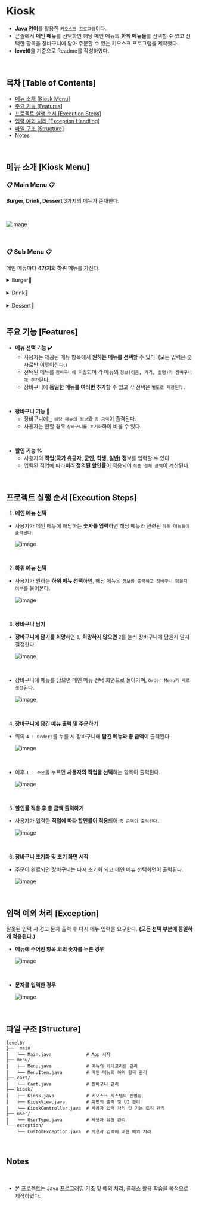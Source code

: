 # Kiosk
- **Java 언어**를 활용한 `키오스크 프로그램`이다. 
- 콘솔에서 **메인 메뉴**를 선택하면 해당 메인 메뉴의 **하위 메뉴들**를 선택할 수 있고 선택한 항목을 장바구니에 담아 주문할 수 있는 키오스크 프로그램을 제작했다. 
- **level6**을 기준으로 Readme를 작성하였다.

<br>

## 목차 [Table of Contents]

- [메뉴 소개 [Kiosk Menu]](#메뉴-소개-kiosk-menu)
- [주요 기능 [Features]](#주요-기능-features)
- [프로젝트 실행 순서 [Execution Steps]](#프로젝트-실행-순서-execution-steps)
- [입력 예외 처리 [Exception Handling]](#입력-예외-처리-exception)
- [파일 구조 [Structure]](#파일-구조-Structure)
- [Notes](#notes)

<br>

## 메뉴 소개 [Kiosk Menu] 

### 📋 Main Menu 📋 

**Burger, Drink, Dessert** 3가지의 메뉴가 존재한다. 

<br>

![image](https://github.com/user-attachments/assets/adeea48e-1ce4-4b90-98a7-c937d7e9b7c0)

<br>

### 📋 Sub Menu 📋

메인 메뉴마다 **4가지의 하위 메뉴**를 가진다.
<details><summary>Burger🍔
</summary>

<br>

![image](https://github.com/user-attachments/assets/a10d644d-1e3c-4e46-8d72-0191b2fc3a2a)

</details>

<br>

<details><summary>Drink🍹
</summary>

<br>

![image](https://github.com/user-attachments/assets/45363531-14ac-4f82-b069-77f0b5e4107c)

</details>

<br>

<details><summary>Dessert🧁
</summary>

<br>

![image](https://github.com/user-attachments/assets/7a352e7b-9c25-4a33-9762-59cced3322ad)

</details>

<br>

## 주요 기능 [Features]
- **메뉴 선택 기능 ✔️** <br>
  - 사용자는 제공된 메뉴 항목에서 **원하는 메뉴를 선택**할 수 있다. (모든 입력은 숫자로만 이루어진다.)
  - 선택된 메뉴를 `장바구니에 저장`되며 각 메뉴의 `정보(이름, 가격, 설명)가 장바구니에 추가`된다.
  - 장바구니에 **동일한 메뉴를 여러번 추가**할 수 있고 각 선택은 `별도로 저장된다.`
 
<br>

- **장바구니 기능 🛒** <br>
   - 장바구니에는 `해당 메뉴의 정보`와 `총 금액`이 출력된다.
   - 사용자는 원할 경우 `장바구니를 초기화`하여 비울 수 있다.
 
<br>

- **할인 기능 %** <br>
  - 사용자의 **직업(국가 유공자, 군인, 학생, 일반) 정보**를 입력할 수 있다. 
  -  입력된 직업에 따라**미리 정의된 할인률**이 적용되어 `최종 결제 금액`이 계산된다. 


<br>

## 프로젝트 실행 순서 [Execution Steps]
1. **메인 메뉴 선택** <br>

- 사용자가 메인 메뉴에 해당하는 **숫자를 입력**하면 해당 메뉴와 관련된 `하위 메뉴들이 출력된다.`
  
   ![image](https://github.com/user-attachments/assets/3fb0656f-eab5-4689-b449-80473f1d6e0a)

   <br>

2. **하위 메뉴 선택** <br>

- 사용자가 원하는 **하위 메뉴 선택**하면, 해당 메뉴의 `정보를 출력하고 장바구니 담을지 여부`를 물어본다.  

   ![image](https://github.com/user-attachments/assets/7381dafb-9c37-441a-8c82-c0b4cdda3762)


 <br>

3. **장바구니 담기** <br>

- **장바구니에 담기를 희망**하면 `1`, **희망하지 않으면** `2`를 눌러 장바구니에 담을지 말지 결정한다.
  
     ![image](https://github.com/user-attachments/assets/0211219d-13a1-479c-a496-fd2cb9d831ec)


    <br>

 - 장바구니에 메뉴를 담으면 메인 메뉴 선택 화면으로 돌아가며, `Order Menu가 새로 생성`된다.
     
      ![image](https://github.com/user-attachments/assets/cc2d2f00-1f7e-48ab-a630-8bc104b47fc6)

    

<br>

4. **장바구니에 담긴 메뉴 출력 및 주문하기** <br>

 - 위의 `4 : Orders`를 누를 시 장바구니에 **담긴 메뉴와 총 금액**이 출력된다.
     
     ![image](https://github.com/user-attachments/assets/a5f7cd34-69e6-4f45-b2f8-7b1e061bbf16)


    <br>
   
 - 이후 `1 : 주문`을 누르면 **사용자의 직업을 선택**하는 항목이 출력된다.
    
     ![image](https://github.com/user-attachments/assets/b8e15d84-d7a3-4359-bff3-ee232ea0cde4)

 <br>

 5. **할인률 적용 후 총 금액 출력하기** <br>

- 사용자가 입력한 **직업에 따라 할인률이 적용**되어 `총 금액이 출력된다.`
    
     ![image](https://github.com/user-attachments/assets/2fddf7ae-90bd-4ba5-8c94-9a784ad5d585)

<br>

6. **장바구니 초기화 및 초기 화면 시작** <br>

- 주문이 완료되면 장바구니는 다시 초기화 되고 메인 메뉴 선택화면이 출력된다.
    
     ![image](https://github.com/user-attachments/assets/eb2a5595-7a27-4336-a07f-c358ccfeea10)

 

<br>

## 입력 예외 처리 [Exception]
잘못된 입력 시 경고 문자 출력 후 다시 메뉴 입력을 요구한다. **(모든 선택 부분에 동일하게 적용된다.)**
<br>

- **메뉴에 주어진 항목 외의 숫자를 누른 경우** <br>

   ![image](https://github.com/user-attachments/assets/64d07595-6842-4ecf-abee-b5e4394e62da)


  <br>

- **문자를 입력한 경우**

   ![image](https://github.com/user-attachments/assets/9be2e669-9209-4368-8134-532f2f3b803b)


<br>

## 파일 구조 [Structure]

```
level6/
├──  main
│   └── Main.java             # App 시작
├── menu/
│   ├── Menu.java             # 메뉴의 카테고리를 관리
│   └── MenuItem.java         # 메인 메뉴의 하위 항목 관리
├── cart/
│   └── Cart.java             # 장바구니 관리
├── kiosk/
│   ├── Kiosk.java            # 키오스크 시스템의 진입점
│   ├── KioskView.java        # 화면의 출력 및 UI 관리
│   └── KioskController.java  # 사용자 입력 처리 및 기능 로직 관리
├── user/
│   └── UserType.java         # 사용자 유형 관리
└── exception/
    └── CustomException.java  # 사용자 입력에 대한 예외 처리 
```

<br>

## Notes
<br>

- 본 프로젝트는 Java 프로그래밍 기초 및 예외 처리, 클래스 활용 학습을 목적으로 제작하였다. 

  


   

   

